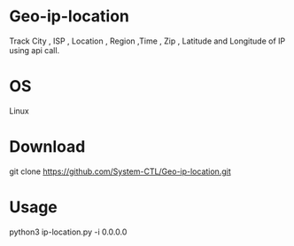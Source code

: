 # Geo-ip-location
Track City , ISP , Location , Region ,Time , Zip , Latitude and Longitude of IP using api call. 

# OS
Linux

# Download
git clone https://github.com/System-CTL/Geo-ip-location.git

# Usage
python3 ip-location.py -i 0.0.0.0
